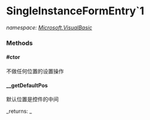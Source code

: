 ﻿
# SingleInstanceFormEntry`1
_namespace: [Microsoft.VisualBasic](N-Microsoft.VisualBasic.md)_



### Methods

#### #ctor
不做任何位置的设置操作
#### __getDefaultPos
默认位置是控件的中间

_returns: _



